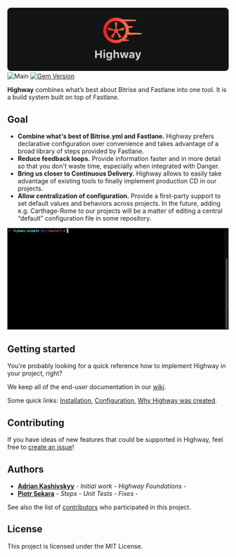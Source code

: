 ![](Images/highway-header@2x.png)
![Main](https://github.com/netguru/highway/workflows/Main/badge.svg)
[![Gem Version](https://badge.fury.io/rb/highway.svg)](https://badge.fury.io/rb/highway)

**Highway** combines what’s best about Bitrise and Fastlane into one tool. It is a build system built on top of Fastlane.

## Goal

* **Combine what's best of Bitrise.yml and Fastlane.** Highway prefers declarative configuration over convenience and takes advantage of a broad library of steps provided by Fastlane.
* **Reduce feedback loops.** Provide information faster and in more detail so that you don't waste time, especially when integrated with Danger.
* **Bring us closer to Continuous Delivery.** Highway allows to easily take advantage of existing tools to finally implement production CD in our projects.
* **Allow centralization of configuration.** Provide a first-party support to set default values and behaviors across projects. In the future, adding e.g. Carthage-Rome to our projects will be a matter of editing a central “default” configuration file in some repository.

![](Images/highway-example.gif)

## Getting started

You're probably looking for a quick reference how to implement Highway in your project, right?

We keep all of the end-user documentation in our [wiki](https://github.com/netguru/highway/wiki/).

Some quick links: [Installation](https://github.com/netguru/highway/wiki/Installation), [Configuration](https://github.com/netguru/highway/wiki/Configuration), [Why Highway was created](https://github.com/netguru/highway/wiki#why-highway-was-created).

## Contributing

If you have ideas of new features that could be supported in Highway, feel free to [create an issue](https://github.com/netguru/highway/issues/new)!

## Authors

* **[Adrian Kashivskyy](https://github.com/akashivskyy)** - *Initial work* - *Highway Foundations* -
* **[Piotr Sękara](https://github.com/piotr-sekara)** - *Steps* - *Unit Tests* - *Fixes* -

See also the list of [contributors](https://github.com/netguru/highway/contributors) who participated in this project.

## License

This project is licensed under the MIT License.